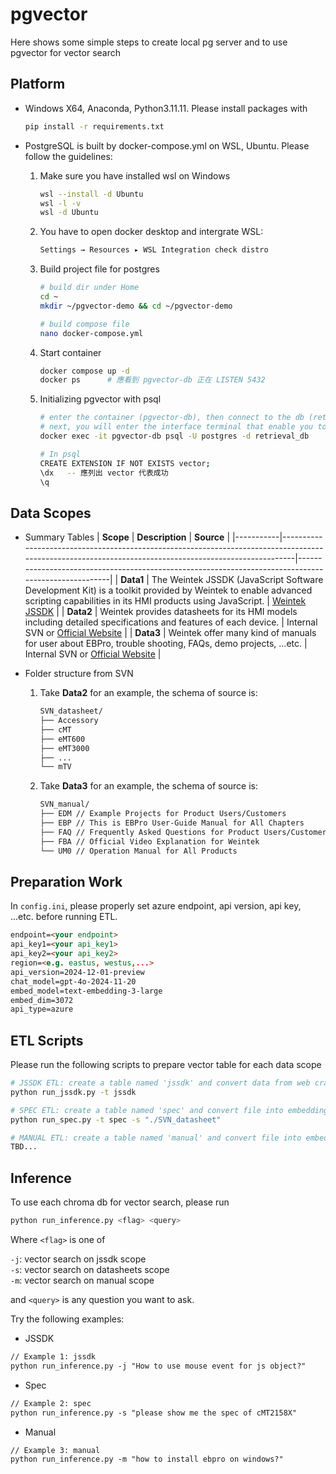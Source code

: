 # pgvector   
Here shows some simple steps to create local pg server and to use pgvector for vector search   

## Platform   
- Windows X64, Anaconda, Python3.11.11. Please install packages with   
  
  ```bash
  pip install -r requirements.txt
  ```
  
- PostgreSQL is built by docker-compose.yml on WSL, Ubuntu. Please follow the guidelines:   
  1. Make sure you have installed wsl on Windows
     
     ```bash
     wsl --install -d Ubuntu
     wsl -l -v
     wsl -d Ubuntu
     ```

  2. You have to open docker desktop and intergrate WSL:   
     
     ```markdown
     Settings → Resources ▸ WSL Integration check distro   
     ```

  3. Build project file for postgres   

     ```bash
     # build dir under Home
     cd ~
     mkdir ~/pgvector-demo && cd ~/pgvector-demo
     
     # build compose file
     nano docker-compose.yml
     ```

  4. Start container   

     ```bash
     docker compose up -d
     docker ps      # 應看到 pgvector-db 正在 LISTEN 5432
     ```

  5. Initializing pgvector with psql   

     ```bash
     # enter the container (pgvector-db), then connect to the db (retrieval_db) with the user (postgres)
     # next, you will enter the interface terminal that enable you to use psql CMD
     docker exec -it pgvector-db psql -U postgres -d retrieval_db
     
     # In psql
     CREATE EXTENSION IF NOT EXISTS vector;
     \dx   -- 應列出 vector 代表成功
     \q
     ```

## Data Scopes   
- Summary Tables
  | **Scope**  | **Description**                                                                                                                                       | **Source**                                                                                         |
  |-----------|-------------------------------------------------------------------------------------------------------------------------------------------------------|-----------------------------------------------------------------------------------------------------|
  | **Data1** | The Weintek JSSDK (JavaScript Software Development Kit) is a toolkit provided by Weintek to enable advanced scripting capabilities in its HMI products using JavaScript. | [Weintek JSSDK](https://dl.weintek.com/public/Document/JS_Object_SDK/Current/)    |
  | **Data2** | Weintek provides datasheets for its HMI models including detailed specifications and features of each device.                                          | Internal SVN or [Official Website](https://www.weintek.com/globalw/)                               |
  | **Data3** | Weintek offer many kind of manuals for user about EBPro, trouble shooting, FAQs, demo projects, ...etc.                                               | Internal SVN or [Official Website](https://www.weintek.com/globalw/)                               |
  
- Folder structure from SVN
  
  1. Take **Data2** for an example, the schema of source is:   
      ```markdown
      SVN_datasheet/
      ├── Accessory 
      ├── cMT 
      ├── eMT600 
      ├── eMT3000
      ├── ...
      └── mTV
      ```
  
  2. Take **Data3** for an example, the schema of source is:   
      ```markdown
      SVN_manual/
      ├── EDM // Example Projects for Product Users/Customers
      ├── EBP // This is EBPro User-Guide Manual for All Chapters
      ├── FAQ // Frequently Asked Questions for Product Users/Customers
      ├── FBA // Official Video Explanation for Weintek
      └── UM0 // Operation Manual for All Products
      ``` 

## Preparation Work   
In `config.ini`, please properly set azure endpoint, api version, api key, ...etc. before running ETL.   
```markdown
endpoint=<your endpoint>
api_key1=<your api_key1>
api_key2=<your api_key2>
region=<e.g. eastus, westus,...>
api_version=2024-12-01-preview
chat_model=gpt-4o-2024-11-20
embed_model=text-embedding-3-large
embed_dim=3072
api_type=azure
```
  
## ETL Scripts    
Please run the following scripts to prepare vector table for each data scope   

  ```bash
  # JSSDK ETL: create a table named 'jssdk' and convert data from web crawler into embedding
  python run_jssdk.py -t jssdk

  # SPEC ETL: create a table named 'spec' and convert file into embedding from folder 'SVN_datasheet'
  python run_spec.py -t spec -s "./SVN_datasheet"

  # MANUAL ETL: create a table named 'manual' and convert file into embedding from folder 'SVN_manual'
  TBD...
  ```

## Inference   
To use each chroma db for vector search, please run   
```bash
python run_inference.py <flag> <query>
```
Where `<flag>` is one of   

`-j`: vector search on jssdk scope   
`-s`: vector search on datasheets scope   
`-m`: vector search on manual scope   

and `<query>` is any question you want to ask.   

Try the following examples:   

- JSSDK   
```markdown
// Example 1: jssdk
python run_inference.py -j "How to use mouse event for js object?"
```

- Spec   
```markdown
// Example 2: spec
python run_inference.py -s "please show me the spec of cMT2158X"
```

- Manual   
```markdown
// Example 3: manual
python run_inference.py -m "how to install ebpro on windows?"
```

